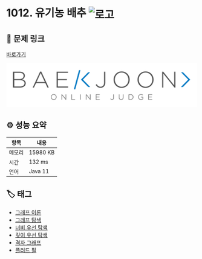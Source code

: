 # 1012. 유기농 배추 <img src="https://d2gd6pc034wcta.cloudfront.net/tier/9.svg" alt="로고" height="32" style="vertical-align: middle;" />

## 🔗 문제 링크

[바로가기](https://www.acmicpc.net/problem/1012)

![백준 로고](../../images/boj.png)

## ⚙️ 성능 요약

| 항목   | 내용     |
| ------ | -------- |
| 메모리 | 15980 KB |
| 시간   | 132 ms   |
| 언어   | Java 11  |

## 🏷️ 태그

- [그래프 이론](https://www.acmicpc.net/problemset?sort=ac_desc&algo=7)
- [그래프 탐색](https://www.acmicpc.net/problemset?sort=ac_desc&algo=11)
- [너비 우선 탐색](https://www.acmicpc.net/problemset?sort=ac_desc&algo=126)
- [깊이 우선 탐색](https://www.acmicpc.net/problemset?sort=ac_desc&algo=127)
- [격자 그래프](https://www.acmicpc.net/problemset?sort=ac_desc&algo=221)
- [플러드 필](https://www.acmicpc.net/problemset?sort=ac_desc&algo=210)
